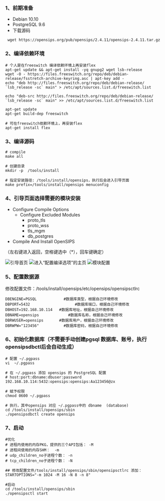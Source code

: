 
### 1、前期准备
*  Debian 10.10
*  PostgreSQL 9.6
*  下载源码
```shell
 wget https://opensips.org/pub/opensips/2.4.11/opensips-2.4.11.tar.gz
```

### 2、编译依赖环境
```shell
# 个人是在freeswitch 编译依赖环境上再安装flex
apt-get update && apt-get install -yq gnupg2 wget lsb-release 
wget -O - https://files.freeswitch.org/repo/deb/debian-release/fsstretch-archive-keyring.asc | apt-key add - 
echo "deb http://files.freeswitch.org/repo/deb/debian-release/ `lsb_release -sc` main" > /etc/apt/sources.list.d/freeswitch.list 

echo "deb-src http://files.freeswitch.org/repo/deb/debian-release/ `lsb_release -sc` main" >> /etc/apt/sources.list.d/freeswitch.list 

apt-get update 
apt-get build-dep freeswitch

# 可在freeswitch依赖环境上，再安装flex
apt-get install flex
```

### 3、编译源码
```shell
# compile
make all

# 创建目录
mkdir -p  /tools/install

# 指定安装路径: /tools/install/opensips，执行后会进入引导页面
make prefix=/tools/install/opensips menuconfig
```

### 4、引导页面选择需要的模块安装
* Configure Compile Options
    * Configure Excluded Modules
        * proto_tls
        * proto_wss
        * tls_mgm
        * db_postgres
* Compile And Install OpenSIPS

（左右键进入返回，空格键选中（*），回车键确定）

![引导首页](https://upload-images.jianshu.io/upload_images/9484023-68fff2b8d44bd7e1.png?imageMogr2/auto-orient/strip%7CimageView2/2/w/1240)
![进入“配置编译选项”的主页](https://upload-images.jianshu.io/upload_images/9484023-0778aeae7b9e6ac0.png?imageMogr2/auto-orient/strip%7CimageView2/2/w/1240)
![模块配置](https://upload-images.jianshu.io/upload_images/9484023-be8079bff80e7192.png?imageMogr2/auto-orient/strip%7CimageView2/2/w/1240)

### 5、配置数据源
修改配置文件：/tools/install/opensips/etc/opensips/opensipsctlrc
```
DBENGINE=PGSQL            #数据库类型，根据自己环境修改
DBPORT=5432                    #数据库端口，根据自己环境修改
DBHOST=192.168.10.114   #数据库地址，根据自己环境修改
DBNAME=opensips             #数据库名称，根据自己环境修改
DBRWUSER=opensips       #数据库用户，根据自己环境修改
DBRWPW="123456"           #数据库密码，根据自己环境修改
```

### 6、初始化数据库（不需要手动创建pgsql 数据库、账号，执行opensipsdbctl后会自动生成）
```shell
# 配置 ~/.pgpass
vi  ~/.pgpass

# 在 ~/.pgpass 添加 opensips 的 PostgreSQL 配置
# host:port:dbname:dbuser:password
192.168.10.114:5432:opensips:opensips:Aa123456@zx

# 赋予权限
chmod 0600 ~/.pgpass

# 执行，其中opensips 对应 ~/.pgpass中的 dbname  (database)
cd /tools/install/opensips/sbin
./opensipsdbctl create opensips
```

### 7、启动
``` shell
#优化
# 进程内使用的内存PKG，提供的三个API包括： -M
# 进程间使用的内存SHM：  -m
# udp_children_no子进程个数： -n
# tcp_children_no子进程个数： -N

## 修改配置文件/tools/install/opensips/sbin/opensipsctlrc 添加：
STARTOPTIONS="-m 1024 -M 16 -N 8 -n 8"

#启动
cd /tools/install/opensips/sbin
./opensipsctl start
```
